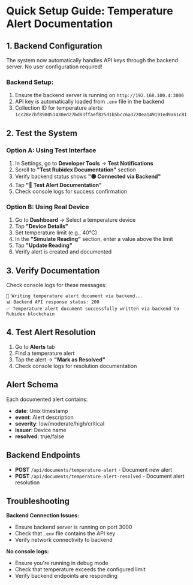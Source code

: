 # Quick Setup Guide: Temperature Alert Documentation

## 1. Backend Configuration

The system now automatically handles API keys through the backend server. No user configuration required!

### Backend Setup:
1. Ensure the backend server is running on `http://192.168.100.4:3000`
2. API key is automatically loaded from `.env` file in the backend
3. Collection ID for temperature alerts: `1cc28e7bf898051430ed27bd83ffaef825d1b5bcc6a3720ea149191ed9a61c81`

## 2. Test the System

### Option A: Using Test Interface
1. In Settings, go to **Developer Tools** → **Test Notifications**
2. Scroll to **"Test Rubidex Documentation"** section
3. Verify backend status shows **"🟢 Connected via Backend"**
4. Tap **"📄 Test Alert Documentation"**
5. Check console logs for success confirmation

### Option B: Using Real Device
1. Go to **Dashboard** → Select a temperature device
2. Tap **"Device Details"**
3. Set temperature limit (e.g., 40°C)
4. In the **"Simulate Reading"** section, enter a value above the limit
5. Tap **"Update Reading"**
6. Verify alert is created and documented

## 3. Verify Documentation

Check console logs for these messages:
```
🚨 Writing temperature alert document via backend...
📊 Backend API response status: 200
✅ Temperature alert document successfully written via backend to Rubidex blockchain
```

## 4. Test Alert Resolution

1. Go to **Alerts** tab
2. Find a temperature alert
3. Tap the alert → **"Mark as Resolved"**
4. Check console logs for resolution documentation

## Alert Schema

Each documented alert contains:
- **date**: Unix timestamp
- **event**: Alert description
- **severity**: low/moderate/high/critical
- **issuer**: Device name
- **resolved**: true/false

## Backend Endpoints

- **POST** `/api/documents/temperature-alert` - Document new alert
- **POST** `/api/documents/temperature-alert-resolved` - Document alert resolution

## Troubleshooting

**Backend Connection Issues:**
- Ensure backend server is running on port 3000
- Check that `.env` file contains the API key
- Verify network connectivity to backend

**No console logs:**
- Ensure you're running in debug mode
- Check that temperature exceeds the configured limit
- Verify backend endpoints are responding
